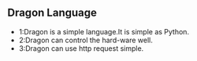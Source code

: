 **Dragon Language**
-

- 1:Dragon is a simple language.It is simple as Python.
- 2:Dragon can control the hard-ware well.
- 3:Dragon can use http request simple.

